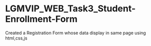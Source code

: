 # LGMVIP_WEB_Task3_Student-Enrollment-Form
Created a Registration Form whose data display in same page using html,css,js
